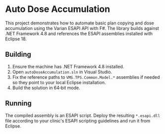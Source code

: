 # Auto Dose Accumulation

This project demonstrates how to automate basic plan copying and dose accumulation
using the Varian ESAPI API with F#. The library builds against .NET Framework 4.8
and references the ESAPI assemblies installed with Eclipse 18.

## Building
1. Ensure the machine has .NET Framework 4.8 installed.
2. Open `autoDoseAccumulation.sln` in Visual Studio.
3. Fix the reference paths to `VMS.TPS.Common.Model.*` assemblies if needed so they
   point to your local Eclipse installation.
4. Build the solution in 64‑bit mode.

## Running
The compiled assembly is an ESAPI script. Deploy the resulting `*.esapi.dll` file
according to your clinic's ESAPI scripting guidelines and run it from Eclipse.

